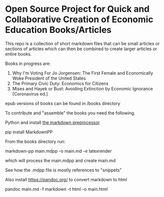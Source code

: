 # Open Source Project for Quick and Collaborative Creation of Economic Education Books/Articles

This repo is a collection of short markdown files that can be small articles or sections of articles which can then be combined to create larger articles or entire books.

Books in progress are:

1. Why I'm Voting For Jo Jorgensen: The First Female and Economically Woke President of the United States
2. The Primary Civic Duty: Economics for Citizens
3. Mises and Hayek or Bust: Avoiding Extinction by Economic Ignorance [Coronavirus ed.]


epub versions of books can be found in /books directory

To contribute and "assemble" the books you need the following.

Python and install [the markdown preprocessor](https://github.com/jreese/markdown-pp)

pip install MarkdownPP

From the books directory run:

markdown-pp main.mdpp -o main.md -e latexrender

which will process the main.mdpp and create main.md

See how the .mdpp file is mostly references to "snippets"

Also install https://pandoc.org/  to convert markdown to html

pandoc main.md -f markdown -t html -o main.html




